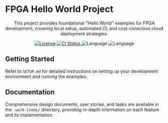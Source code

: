 # FPGA Hello World Project

<p align="center">
This project provides foundational "Hello World" examples for FPGA development, covering local setup, automated CI, and cost-conscious cloud deployment strategies.
</p>

<p align="center">
    <a href="https://github.com/betsalel-williamson/fpga-hello-world/blob/main/LICENSE">
        <img alt="License" src="https://img.shields.io/github/license/betsalel-williamson/fpga-hello-world?style=flat-square&color=blue">
    </a>
    <a href="https://github.com/betsalel-williamson/fpga-hello-world/actions/workflows/ci.yml">
        <img alt="CI Status" src="https://github.com/betsalel-williamson/fpga-hello-world/actions/workflows/fpga-ci.yaml/badge.svg">
    </a>
    <img alt="Language" src="https://img.shields.io/github/languages/count/betsalel-williamson/fpga-hello-world?style=flat-square">
    <img alt="Language" src="https://img.shields.io/github/languages/top/betsalel-williamson/fpga-hello-world?style=flat-square">
</p>

## Getting Started

Refer to `SETUP.md` for detailed instructions on setting up your development environment and running the examples.

## Documentation

Comprehensive design documents, user stories, and tasks are available in the `.work-items/` directory, providing in-depth information on each feature and its implementation.